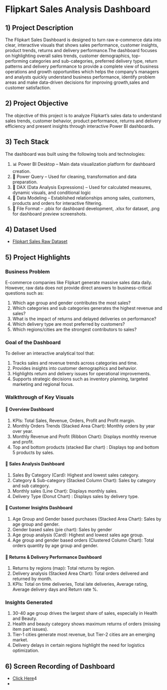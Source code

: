 # Flipkart Sales Analysis Dashboard
## 1) Project Description 
The Flipkart Sales Dashboard is designed to turn raw e-commerce data into clear, interactive visuals that shows sales performance, customer insights, product trends, returns and delivery performance.The dashboard focuses on highlighting overall sales trends, customer demographics, top-performing categories and sub-categories, preferred delivery type, return patterns and delivery performance to provide a complete view of business operations and growth opportunities which helps the company’s managers and analysts quickly understand business performance, identify problem areas and make data-driven decisions for improving growth,sales and customer satisfaction.

## 2) Project Objective 
The objective of this project is to analyze Flipkart’s sales data to understand sales trends, customer behavior, product performance, returns and delivery efficiency and present insights through interactive Power BI dashboards.

## 3) Tech Stack
The dashboard was built using the following tools and technologies:
1) 📊 Power BI Desktop – Main data visualization platform for dashboard creation.
2) 📂 Power Query – Used for cleaning, transformation and data preparation.
3) 🧠 DAX (Data Analysis Expressions) – Used for calculated measures, dynamic visuals, and conditional logic
4) 📝 Data Modeling – Established relationships among sales, customers, products and orders for interactive filtering.
5) 📁 File Format – .pbix for dashboard development, .xlsx for dataset, .png for dashboard preview screenshots.

## 4) Dataset Used 
- <a href="https://github.com/ApoorveChauhan/Flipkart-Sales-Analysis-Dashboard/blob/main/Flipkart%20Sales%20Dataset%20(Raw%20Data).xlsx">Flipkart Sales Raw Dataset</a>

## 5) Project Highlights
### Business Problem
E-commerce companies like Flipkart generate massive sales data daily. However, raw data does not provide direct answers to business-critical questions such as:
1) Which age group and gender contributes the most sales?
2) Which categories and sub categories generates the highest revenue and sales?
3) What is the impact of returns and delayed deliveries on performance?
4) Which delivery type are most preferred by customers?
5) Which regions/cities are the strongest contributors to sales?
### Goal of the Dashboard
To deliver an interactive analytical tool that:
1) Tracks sales and revenue trends across categories and time.
2) Provides insights into customer demographics and behavior.
3) Highlights return and delivery issues for operational improvements.
4) Supports strategic decisions such as inventory planning, targeted marketing and regional focus.
### Walkthrough of Key Visuals
#### 📌 Overview Dashboard
1) KPIs: Total Sales, Revenue, Orders, Profit and Profit margin.
2) Monthly Orders Trends (Stacked Area Chart): Monthly orders by year over year.
3) Monthly Revenue and Profit (Ribbon Chart): Displays monthly revenue and profit.
4) Top and bottom products (stacked Bar chart) : Displays top and bottom 5 products by sales.
#### 📌 Sales Analysis Dashboard
1) Sales By Category (Card): Highest and lowest sales category.
2) Category & Sub-category (Stacked Column Chart): Sales by category and sub category.
3) Monthly sales (Line Chart): Displays monthly sales.
4) Delivery Type (Donut Chart) : Displays sales by delivery type.
#### 📌 Customer Insights Dashboard
1) Age Group and Gender based purchases (Stacked Area Chart): Sales by age group and gender.
2) Gender based sales (pie chart): Sales by gender
3) Age group analysis (Card): Highest and lowest sales age group.
4) Age group and gender based orders (Clustered Column Chart): Total orders quantity by age group and gender.
#### 📌 Returns & Delivery Performance Dashboard
1) Returns by regions (map): Total returns by region.
2) Delivery analysis (Stacked Area Chart): Total orders delivered and returned by month.
3) KPIs: Total on time deliveries, Total late deliveries, Average rating, Average delivery days and Return rate %. 

### Insights Generated 
1)  30-40 age group drives the largest share of sales, especially in Health and Beauty.
3)  Health and beauty category shows maximum returns of orders (missing item part issues).
4)  Tier-1 cities generate most revenue, but Tier-2 cities are an emerging market.
6)  Delivery delays in certain regions highlight the need for logistics optimization.

## 6) Screen Recording of Dashboard
- <a href="https://github.com/ApoorveChauhan/Flipkart-Sales-Analysis-Dashboard/blob/main/Screen%20Recording%20of%20Dashboard%20(Flipkart%20Sales%20Analysis).mp4">Click Here</a>4
- 

